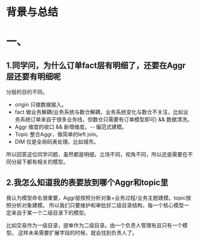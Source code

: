 # 背景与总结


# 一、
## 1.同学问，为什么订单fact层有明细了，还要在Aggr层还要有明细呢
分层的目的不同。
* origin 只做数据接入。
* fact 做业务解耦(业务系统与数仓解耦，业务系统变化与数仓不关注，比如业务系统订单来自于很多业务线，但数仓只需要有订单模型即可) && 数据清洗。
* Aggr 维度的收口 && 新增维度。-- 偏范式建模。
* Topic 整合Aggr，做简单的left join。
* DIM 仅是全局码表处理。比如城市。

所以回答这位同学问题，虽然都是明细，立场不同，视角不同，所以还是需要在不同分层下都有相关的模型。

## 2.我怎么知道我的表要放到哪个Aggr和topic里
我认为模型命名很重要，Aggr层按照分析对象+业务过程/业务主题建模。topic按照分析对象建模。
所以我们只要维护和审批好二级目录结构，每一个核心模型一定来自于某一个二级目录下的模型。

比如交易作为一级目录，提单作为二级目录。由一个负责人管理有且只有一个模型。
这样未来需要扩展字段的时候，就会找到负责人了。